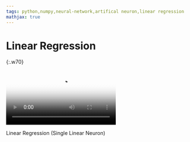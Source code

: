 ```yaml
---
tags: python,numpy,neural-network,artifical neuron,linear regression
mathjax: true
---
```

# Linear Regression

{:.w70}
<div class="video">
<video controls poster="assets/videos/linear_regression.png">
  <source src="assets/videos/linear_regression.webm" type="video/webm">
  <source src="assets/videos/linear_regression.ogv" type="video/ogg">
  <source src="assets/videos/linear_regression.mp4" type="video/mp4">
</video>
<p>Linear Regression (Single Linear Neuron)</p>
</div>

